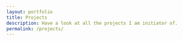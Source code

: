 ```yaml
---
layout: portfolio
title: Projects
description: Have a look at all the projects I am initiator of.
permalink: /projects/
---
```

